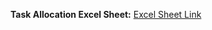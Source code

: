 **Task Allocation Excel Sheet:** [Excel Sheet Link](https://docs.google.com/spreadsheets/d/1nuzs8QTOvEa4XtvQcshhfcgYBd24dEB7rFnxKY52de0/edit?usp=sharing)
